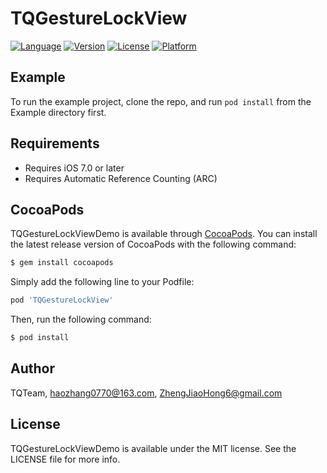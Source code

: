 # TQGestureLockView

[![Language](https://img.shields.io/badge/Language-%20Objective--C%20-orange.svg)](https://travis-ci.org/TQTeam/TQGestureLockViewDemo)
[![Version](https://img.shields.io/badge/pod-v0.1.0-brightgreen.svg)](http://cocoapods.org/pods/TQGestureLockViewDemo)
[![License](https://img.shields.io/badge/license-MIT-blue.svg)](http://cocoapods.org/pods/TQGestureLockViewDemo)
[![Platform](https://img.shields.io/badge/platform-%20iOS7.0+%20-lightgrey.svg)](http://cocoapods.org/pods/TQGestureLockViewDemo)

## Example

To run the example project, clone the repo, and run `pod install` from the Example directory first.

## Requirements

- Requires iOS 7.0 or later
- Requires Automatic Reference Counting (ARC)

## CocoaPods

TQGestureLockViewDemo is available through [CocoaPods](http://cocoapods.org).
You can install the latest release version of CocoaPods with the following command:
```bash
$ gem install cocoapods
```
Simply add the following line to your Podfile:

```ruby
pod 'TQGestureLockView'
```
Then, run the following command:

```bash
$ pod install
```

## Author

TQTeam, haozhang0770@163.com, ZhengJiaoHong6@gmail.com

## License

TQGestureLockViewDemo is available under the MIT license. See the LICENSE file for more info.
